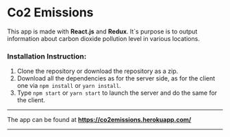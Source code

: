 # Co2 Emissions

This app is made with **React.js** and **Redux**. It`s purpose is to output information about carbon dioxide pollution level in various locations. 

### Installation Instruction:

1. Clone the repository or download the repository as a zip.
2. Download all the dependencies as for the server side, as for the client one via `npm install` or `yarn install`.
3. Type `npm start` or `yarn start` to launch the server and do the same for the client.

***

The app can be found at **https://co2emissions.herokuapp.com/**

***
